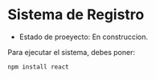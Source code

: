 <h1> Sistema de Registro</h1>

- Estado de proeyecto: En construccion.

Para ejecutar el sistema, debes poner:

```npm install react```
